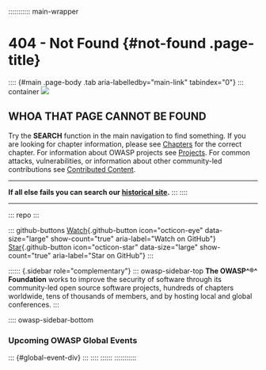 ::::::::::: main-wrapper
# 404 - Not Found {#not-found .page-title}

:::: {#main .page-body .tab aria-labelledby="main-link" tabindex="0"}
::: container
![](/assets/images/web/404-old-owasp.png)

## WHOA THAT PAGE CANNOT BE FOUND

Try the **SEARCH** function in the main navigation to find something. If
you are looking for chapter information, please see
[Chapters](/chapters/) for the correct chapter. For information about
OWASP projects see [Projects](/projects/). For common attacks,
vulnerabilities, or information about other community-led contributions
see [Contributed Content](/www-community/).

------------------------------------------------------------------------

**If all else fails you can search our [historical
site](https://wiki.owasp.org/).**
:::
::::

------------------------------------------------------------------------

::: repo
:::

::: github-buttons
[Watch](https://github.com/OWASP/CheatSheetSeries/subscription){.github-button
icon="octicon-eye" data-size="large" show-count="true"
aria-label="Watch on GitHub"}
[Star](https://github.com/OWASP/CheatSheetSeries){.github-button
icon="octicon-star" data-size="large" show-count="true"
aria-label="Star on GitHub"}
:::

:::::: {.sidebar role="complementary"}
::: owasp-sidebar-top
**The OWASP^®^ Foundation** works to improve the security of software
through its community-led open source software projects, hundreds of
chapters worldwide, tens of thousands of members, and by hosting local
and global conferences.
:::

:::: owasp-sidebar-bottom
### Upcoming OWASP Global Events

::: {#global-event-div}
:::
::::
::::::
:::::::::::
